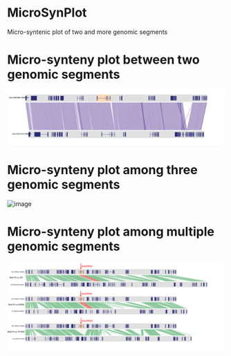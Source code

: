 # MicroSynPlot
Micro-syntenic plot of two and more genomic segments

# Micro-synteny plot between two genomic segments 
![image](https://github.com/caixu0518/MicroSynPlot/blob/main/Bra009055.txt.MicroSyn.png)

# Micro-synteny plot among three  genomic segments
![image](https://github.com/caixu0518/MicroSynPlot/blob/main/Bra028599.lst.MicroSyn.png)

# Micro-synteny plot among multiple genomic segments
![image](https://github.com/caixu0518/MicroSynPlot/blob/main/Bra028599.txt.MicroSyn_Multi-01.png)
